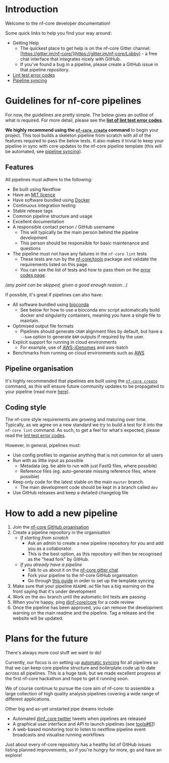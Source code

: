 
# Introduction
Welcome to the nf-core developer documentation!

Some quick links to help you find your way around:

* Getting Help
    * The quickest place to get help is on the nf-core Gitter channel: [https://gitter.im/nf-core/](https://gitter.im/nf-core/Lobby) - a free chat interface that integrates nicely with GitHub.
    * If you've found a bug in a pipeline, please create a GitHub issue in that pipeline repository.
* [Lint test error codes](errors)
* [Pipeline syncing](sync)

# Guidelines for nf-core pipelines
For now, the guidelines are pretty simple. The below gives an outline of what is required.
For more detail, please see the [**list of lint test error codes**](errors).

**We highly recommend using the [`nf-core create`](tools#create) command** to begin your project.
This tool builds a skeleton pipeline from scratch with all of the features required to pass the below tests.
It also makes it trivial to keep your pipeline in sync with core updates to the nf-core pipeline template (this will be automated, see [pipeline syncing](sync)).

## Features
All pipelines must adhere to the following:

* Be built using Nextflow
* Have an [MIT licence](https://choosealicense.com/licenses/mit/)
* Have software bundled using [Docker](https://www.docker.com/)
* Continuous integration testing
* Stable release tags
* Common pipeline structure and usage
* Excellent documentation
* A responsible contact person / GitHub username
    * This will typically be the main person behind the pipeline development
    * This person should be responsible for basic maintenance and questions
* The pipeline must not have any failures in the `nf-core lint` tests
    * These tests are run by the [nf-core/tools](https://github.com/nf-core/tools) package and validate the requirements listed on this page.
    * You can see the list of tests and how to pass them on the [error codes page](errors).

_(any point can be skipped, given a good enough reason...)_

If possible, it's great if pipelines can also have:

* All software bundled using [bioconda](https://bioconda.github.io/)
    * See below for how to use a bioconda env script automatically build docker and singularity containers, meaning you have a single file to maintain.
* Optimised output file formats
    * Pipelines should generate `CRAM` alignment files by default, but have a `--bam` option to generate `BAM` outputs if required by the user.
* Explicit support for running in cloud environments
    * For example, use of [AWS-iGenomes](https://ewels.github.io/AWS-iGenomes/) and aws-batch
* Benchmarks from running on cloud environments such as [AWS](https://aws.amazon.com/)

## Pipeline organisation
It's highly recommended that pipelines are built using the [`nf-core create`](tools#create) command, as this will ensure future community updates to be propagated to your pipeline (read more [here](sync)).

## Coding style
The nf-core style requirements are growing and maturing over time.
Typically, as we agree on a new standard we try to build a test for it into the `nf-core lint` command.
As such, to get a feel for what's expected, please read the [lint test error codes](errors).

However, in general, pipelines must:

* Use config profiles to organise anything that is not common for all users
* Run with as little input as possible
    * Metadata (eg. be able to run with just FastQ files, where possible)
    * Reference files (eg. auto-generate missing reference files, where possible)
* Keep only code for the latest stable on the main `master` branch.
    * The main development code should be kept in a branch called `dev`
* Use GitHub releases and keep a detailed changelog file

# How to add a new pipeline

1. Join the [nf-core GitHub organisation](https://github.com/nf-core/nf-co.re/issues/3)
2. Create a pipeline repository in the organisation
    * _If starting from scratch_
        * Ask an admin to create a new pipeline repository for you and add you as a collaborator.
        * This is the best option, as this repository will then be recognised as the "head fork" by GitHub.
    * _If you already have a pipeline_
        * Talk to us about it on the [nf-core gitter chat](https://gitter.im/nf-core/Lobby)
        * Fork your pipeline to the nf-core GitHub organisation
        * Go through [this guide](sync#setup) in order to set up the template syncing
3. Make sure that your pipeline `README.md` file has a big warning on the front saying that it's under development
4. Work on the `dev` branch until the automatic lint tests are passing
5. When you're happy, ping [@nf-core/core](https://github.com/orgs/nf-core/teams/core) for a code review
5. Once the pipeline has been approved, you can remove the development warning on the main readme and the pipeline. Tag a release and the website will be updated.

# Plans for the future
There's always more cool stuff we want to do!

Currently, our focus is on setting up [automatic syncing](sync) for all pipelines so that we can keep core pipeline structure and boilerplate code up to date across all pipelines. This is a huge task, but we made excellent progress at the first nf-core hackathon and hope to get it running soon.

We of course continue to pursue the core aim of nf-core: to assemble a large collection of high quality analysis pipelines covering a wide range of different applications.

Other big and as-yet unstarted pipe dreams include:
* Automated [@nf_core twitter](https://twitter.com/nf_core) tweets when pipelines are released
* A graphical user interface and API to launch pipelines (see [tools#61](https://github.com/nf-core/tools/issues/61))
* A web-based monitoring tool to listen to nextflow pipeline event broadcasts and visualise running workflows

Just about every nf-core repository has a healthy list of GitHub issues listing planned improvements, so if you're hungry for more, go and have an explore!
